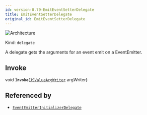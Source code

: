 ```yaml
---
id: version-0.79-EmitEventSetterDelegate
title: EmitEventSetterDelegate
original_id: EmitEventSetterDelegate
---
```


![Architecture](https://img.shields.io/badge/architecture-new_&_old-green)

Kind: `delegate`

A delegate gets the arguments for an event emit on a EventEmitter.

## Invoke
void **`Invoke`**([`JSValueArgWriter`](JSValueArgWriter) argWriter)

## Referenced by
- [`EventEmitterInitializerDelegate`](EventEmitterInitializerDelegate)
